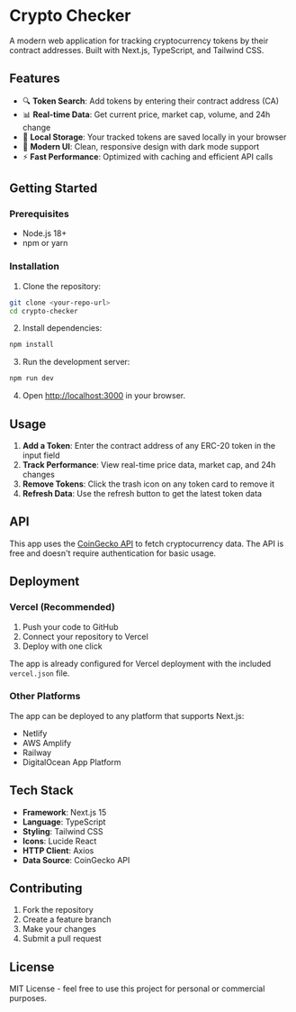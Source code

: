 # Crypto Checker

A modern web application for tracking cryptocurrency tokens by their contract addresses. Built with Next.js, TypeScript, and Tailwind CSS.

## Features

- 🔍 **Token Search**: Add tokens by entering their contract address (CA)
- 📊 **Real-time Data**: Get current price, market cap, volume, and 24h change
- 💾 **Local Storage**: Your tracked tokens are saved locally in your browser
- 🎨 **Modern UI**: Clean, responsive design with dark mode support
- ⚡ **Fast Performance**: Optimized with caching and efficient API calls

## Getting Started

### Prerequisites

- Node.js 18+ 
- npm or yarn

### Installation

1. Clone the repository:
```bash
git clone <your-repo-url>
cd crypto-checker
```

2. Install dependencies:
```bash
npm install
```

3. Run the development server:
```bash
npm run dev
```

4. Open [http://localhost:3000](http://localhost:3000) in your browser.

## Usage

1. **Add a Token**: Enter the contract address of any ERC-20 token in the input field
2. **Track Performance**: View real-time price data, market cap, and 24h changes
3. **Remove Tokens**: Click the trash icon on any token card to remove it
4. **Refresh Data**: Use the refresh button to get the latest token data

## API

This app uses the [CoinGecko API](https://www.coingecko.com/en/api) to fetch cryptocurrency data. The API is free and doesn't require authentication for basic usage.

## Deployment

### Vercel (Recommended)

1. Push your code to GitHub
2. Connect your repository to Vercel
3. Deploy with one click

The app is already configured for Vercel deployment with the included `vercel.json` file.

### Other Platforms

The app can be deployed to any platform that supports Next.js:
- Netlify
- AWS Amplify
- Railway
- DigitalOcean App Platform

## Tech Stack

- **Framework**: Next.js 15
- **Language**: TypeScript
- **Styling**: Tailwind CSS
- **Icons**: Lucide React
- **HTTP Client**: Axios
- **Data Source**: CoinGecko API

## Contributing

1. Fork the repository
2. Create a feature branch
3. Make your changes
4. Submit a pull request

## License

MIT License - feel free to use this project for personal or commercial purposes.
